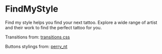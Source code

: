 # FindMyStyle
Find my style helps you find your next tattoo. Explore a wide range of artist and their work to find the perfect tattoo for you.

Transitions from: [transitions css](https://www.transition.style/#in:circle:bottom-right)

Buttons stylings from: [perry_nt](https://codepen.io/perry_nt)
